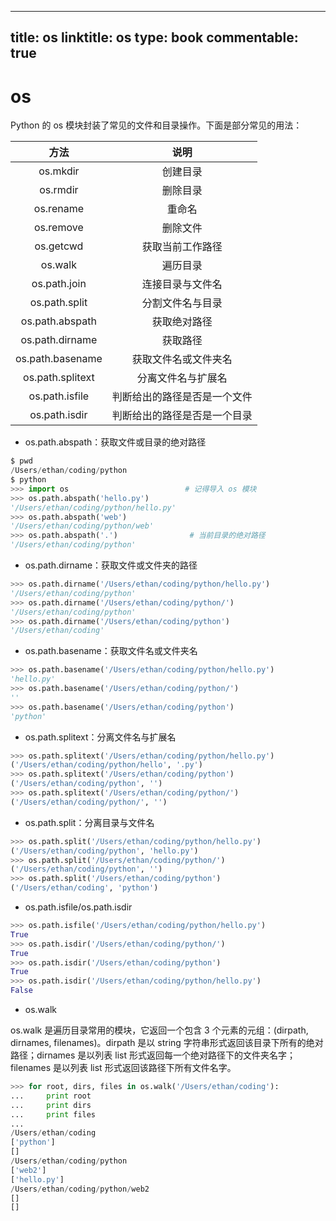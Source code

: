 
---
title: os
linktitle: os
type: book
commentable: true
---

# os

Python 的 os 模块封装了常见的文件和目录操作。下面是部分常见的用法：

|       方法       |             说明             |
| :--------------: | :--------------------------: |
|     os.mkdir     |           创建目录           |
|     os.rmdir     |           删除目录           |
|    os.rename     |            重命名            |
|    os.remove     |           删除文件           |
|    os.getcwd     |       获取当前工作路径       |
|     os.walk      |           遍历目录           |
|   os.path.join   |       连接目录与文件名       |
|  os.path.split   |       分割文件名与目录       |
| os.path.abspath  |         获取绝对路径         |
| os.path.dirname  |           获取路径           |
| os.path.basename |     获取文件名或文件夹名     |
| os.path.splitext |      分离文件名与扩展名      |
|  os.path.isfile  | 判断给出的路径是否是一个文件 |
|  os.path.isdir   | 判断给出的路径是否是一个目录 |

- os.path.abspath：获取文件或目录的绝对路径

```python
$ pwd
/Users/ethan/coding/python
$ python
>>> import os                          # 记得导入 os 模块
>>> os.path.abspath('hello.py')
'/Users/ethan/coding/python/hello.py'
>>> os.path.abspath('web')
'/Users/ethan/coding/python/web'
>>> os.path.abspath('.')                # 当前目录的绝对路径
'/Users/ethan/coding/python'
```

- os.path.dirname：获取文件或文件夹的路径

```python
>>> os.path.dirname('/Users/ethan/coding/python/hello.py')
'/Users/ethan/coding/python'
>>> os.path.dirname('/Users/ethan/coding/python/')
'/Users/ethan/coding/python'
>>> os.path.dirname('/Users/ethan/coding/python')
'/Users/ethan/coding'
```

- os.path.basename：获取文件名或文件夹名

```python
>>> os.path.basename('/Users/ethan/coding/python/hello.py')
'hello.py'
>>> os.path.basename('/Users/ethan/coding/python/')
''
>>> os.path.basename('/Users/ethan/coding/python')
'python'
```

- os.path.splitext：分离文件名与扩展名

```python
>>> os.path.splitext('/Users/ethan/coding/python/hello.py')
('/Users/ethan/coding/python/hello', '.py')
>>> os.path.splitext('/Users/ethan/coding/python')
('/Users/ethan/coding/python', '')
>>> os.path.splitext('/Users/ethan/coding/python/')
('/Users/ethan/coding/python/', '')
```

- os.path.split：分离目录与文件名

```python
>>> os.path.split('/Users/ethan/coding/python/hello.py')
('/Users/ethan/coding/python', 'hello.py')
>>> os.path.split('/Users/ethan/coding/python/')
('/Users/ethan/coding/python', '')
>>> os.path.split('/Users/ethan/coding/python')
('/Users/ethan/coding', 'python')
```

- os.path.isfile/os.path.isdir

```python
>>> os.path.isfile('/Users/ethan/coding/python/hello.py')
True
>>> os.path.isdir('/Users/ethan/coding/python/')
True
>>> os.path.isdir('/Users/ethan/coding/python')
True
>>> os.path.isdir('/Users/ethan/coding/python/hello.py')
False
```

- os.walk

os.walk 是遍历目录常用的模块，它返回一个包含 3 个元素的元组：(dirpath, dirnames, filenames)。dirpath 是以 string 字符串形式返回该目录下所有的绝对路径；dirnames 是以列表 list 形式返回每一个绝对路径下的文件夹名字；filenames 是以列表 list 形式返回该路径下所有文件名字。

```python
>>> for root, dirs, files in os.walk('/Users/ethan/coding'):
...     print root
...     print dirs
...     print files
...
/Users/ethan/coding
['python']
[]
/Users/ethan/coding/python
['web2']
['hello.py']
/Users/ethan/coding/python/web2
[]
[]
```

    